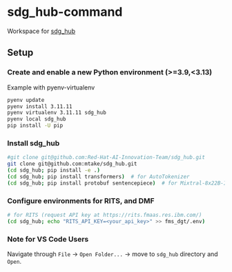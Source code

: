 # sdg_hub-command
Workspace for [sdg_hub](https://github.com/mtake/sdg_hub)<br/>

## Setup

### Create and enable a new Python environment (>=3.9,<3.13)
Example with pyenv-virtualenv
```bash
pyenv update
pyenv install 3.11.11
pyenv virtualenv 3.11.11 sdg_hub
pyenv local sdg_hub
pip install -U pip
```

### Install sdg_hub
```bash
#git clone git@github.com:Red-Hat-AI-Innovation-Team/sdg_hub.git
git clone git@github.com:mtake/sdg_hub.git
(cd sdg_hub; pip install -e .)
(cd sdg_hub; pip install transformers)  # for AutoTokenizer
(cd sdg_hub; pip install protobuf sentencepiece)  # for Mixtral-8x22B-Instruct-v0.1
```

### Configure environments for RITS, and DMF
```bash
# for RITS (request API key at https://rits.fmaas.res.ibm.com/)
(cd sdg_hub; echo "RITS_API_KEY=<your_api_key>" >> fms_dgt/.env)
```

### Note for VS Code Users
Navigate through `File` -> `Open Folder...` -> move to `sdg_hub` directory and `Open`.

